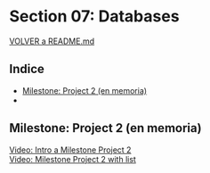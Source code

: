 # Section 07: Databases

[VOLVER a README.md](README.md)

## Indice

* [Milestone: Project 2 (en memoria)](#milestone-project-2-en-memoria)
*

## Milestone: Project 2 (en memoria)

[Video: Intro a Milestone Project 2](https://www.udemy.com/the-complete-python-course/learn/v4/t/lecture/9445314?start=0)  
[Video: Milestone Project 2 with list](https://www.udemy.com/the-complete-python-course/learn/v4/t/lecture/9445318?start=0)